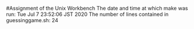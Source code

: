#Assignment of the Unix Workbench
The date and time at which make was run:
Tue Jul  7 23:52:06 JST 2020
The number of lines contained in guessinggame.sh:
24
